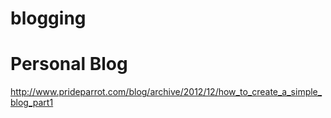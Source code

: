 blogging
========

Personal Blog
========

http://www.prideparrot.com/blog/archive/2012/12/how_to_create_a_simple_blog_part1
